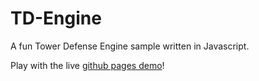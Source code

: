 # TD-Engine

A fun Tower Defense Engine sample written in Javascript.

Play with the live [github pages demo](https://edricy.github.io/TD-Engine/)!
